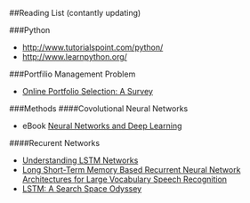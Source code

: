 ##Reading List (contantly updating)

###Python
* http://www.tutorialspoint.com/python/
* http://www.learnpython.org/

###Portfilio Management Problem
* [Online Portfolio Selection: A Survey](http://arxiv.org/abs/1212.2129)

###Methods
####Covolutional Neural Networks
* eBook [Neural Networks and Deep Learning](http://neuralnetworksanddeeplearning.com/)

####Recurent Networks
* [Understanding LSTM Networks](http://colah.github.io/posts/2015-08-Understanding-LSTMs/)
* [Long Short-Term Memory Based Recurrent Neural Network Architectures for Large Vocabulary Speech Recognition](http://arxiv.org/abs/1402.1128)
* [LSTM: A Search Space Odyssey](http://arxiv.org/abs/1503.04069)
